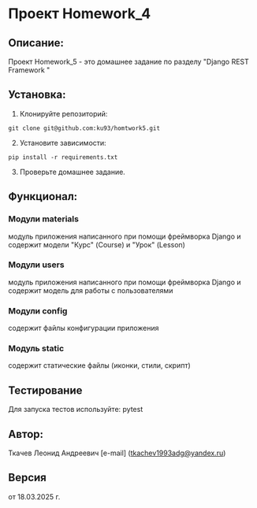 # Проект Homework_4

## Описание:

 Проект Homework_5 - это домашнее задание по разделу "Django REST Framework
"

## Установка:


1. Клонируйте репозиторий:
```chatinput
git clone git@github.com:ku93/homtwork5.git
```

2. Установите зависимости:
```chatinput
pip install -r requirements.txt
```

3. Проверьте домашнее задание.

## Функционал:

### Модули materials

модуль приложения написанного при помощи фреймворка Django и содержит модели "Курс" (Course) и "Урок" (Lesson)

### Модули users

модуль приложения написанного при помощи фреймворка Django и содержит модель для работы с пользователями

### Модули  config

содержит файлы конфигурации приложения

### Модуль static

содержит статические файлы (иконки, стили, скрипт)


## Тестирование

Для запуска тестов используйте: pytest

## Автор:
Ткачев Леонид Андреевич [e-mail] (tkachev1993adg@yandex.ru)

## Версия
от 18.03.2025 г.